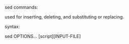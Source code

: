 sed commands:

used for inserting, deleting, and substituting or replacing.

syntax:

sed OPTIONS... [script][INPUT-FILE]
